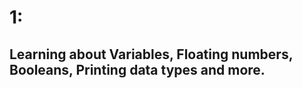 # 1:
###
## Learning about Variables, Floating numbers, Booleans, Printing data types and more.
###
